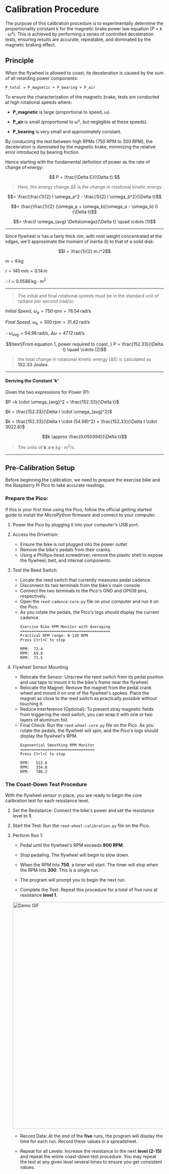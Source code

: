 # Calibration Procedure

The purpose of this calibration procedure is to experimentally determine the proportionality constant k for the magnetic brake power law equation (P = k · ω²). This is achieved by performing a series of controlled deceleration tests, ensuring results are accurate, repeatable, and dominated by the magnetic braking effect.

## Principle
When the flywheel is allowed to coast, its deceleration is caused by the sum of all retarding power components:
```
P_total = P_magnetic + P_bearing + P_air
```

To ensure the characterization of the magnetic brake, tests are conducted at high rotational speeds where:

* **P_magnetic** is large (proportional to speed, ω).

* **P_air** is small (proportional to ω², but negligible at these speeds).

* **P_bearing** is very small and approximately constant.

By conducting the test between high RPMs (750 RPM to 300 RPM), the deceleration is dominated by the magnetic brake, minimizing the relative error introduced by bearing friction.

Hence starting with the fundamental definition of power as the rate of change of energy:


$$ P = \frac{\Delta E}{\Delta t} $$

>Here, the energy change ΔE is the change in rotational kinetic energy.

$$= \frac{\frac{1}{2} I \omega_a^2 - \frac{1}{2} I \omega_b^2}{\Delta t}$$

$$= \frac{\frac{1}{2}  (\omega_a + \omega_b)(\omega_a - \omega_b) I}{\Delta t}$$

$$= \frac{I \omega_{avg} \Delta\omega}{\Delta t} \quad \cdots (1)$$
***
Since flywheel is has a fairly thick rim, with nost weight concentrated at the edges, we'll approximate the moment of inertia (I) to that of a solid disk:

$$I = \frac{1}{2} m r^2$$

$m = 6 \, \text{kg}$

$r = 140 \, \text{mm} = 0.14 \, \text{m}$

$\therefore I = 0.0588 \, \text{kg} \cdot \text{m}^2$
***

>The initial and final rotational speeds must be in the standard unit of radians per second (rad/s):

*Initial Speed,* $\omega_a = 750 \, \text{rpm} = 78.54 \, \text{rad/s}$

*Final Speed,* $\omega_b = 300 \, \text{rpm} = 31.42 \, \text{rad/s}$

$\therefore \omega_{avg} = 54.98 \, \text{rad/s}$, $\Delta\omega = 47.12 \, \text{rad/s}$



$$\text{From equation 1, power required to coast, } P = \frac{152.33}{\Delta t} \quad \cdots (2)$$
> the total change in rotational kinetic energy (ΔE) is calculated as **152.33 Joules**.
***

#### Deriving the Constant 'k'

Given the two expressions for Power (P):

$P =k \cdot \omega_{avg}^2 = \frac{152.33}{\Delta t}$


$k = \frac{152.33}{\Delta t \cdot \omega_{avg}^2}$

$k = \frac{152.33}{\Delta t \cdot (54.98)^2} = \frac{152.33}{\Delta t \cdot 3022.8}$

$$k \approx \frac{0.050394}{\Delta t}$$

> The units of **k** are $kg \cdot m^2/s$.

***


## Pre-Calibration Setup
Before beginning the calibration, we need to prepare the exercise bike and the Raspberry Pi Pico to take accurate readings.

### Prepare the Pico:

If this is your first time using the Pico, follow the official getting started guide to install the MicroPython firmware and connect to your computer.

1. Power the Pico by plugging it into your computer's USB port.

2.  Access the Drivetrain:

    - Ensure the bike is not plugged into the power outlet
    - Remove the bike's pedals from their cranks.
    - Using a Phillips-head screwdriver, remove the plastic shell to expose the flywheel, belt, and internal components.

3. Test the Reed Switch:

    - Locate the reed switch that currently measures pedal cadence.
    - Disconnect its two terminals from the bike's main console.
    - Connect the two terminals to the Pico's GND and GPIO9 pins, respectively.
    - Open the `reed-cadence-core.py` file on your computer and run it on the Pico.
    - As you rotate the pedals, the Pico's logs should display the current cadence.
        ```
        Exercise Bike RPM Monitor with Averaging
        ========================================
        Practical RPM range: 0-120 RPM
        Press Ctrl+C to stop

        RPM:  72.4
        RPM:  69.8
        RPM:  71.5
        ```
4. Flywheel Sensor Mounting

   - Relocate the Sensor: Unscrew the reed switch from its pedal position and use tape to mount it to the bike's frame near the flywheel.
   - Relocate the Magnet: Remove the magnet from the pedal crank wheel and mount it on one of the flywheel's spokes. Place the magnet as close to the reed switch as practically possible without touching it.
   - Reduce Interference (Optional): To prevent stray magnetic fields from triggering the reed switch, you can wrap it with one or two layers of aluminum foil.
   - Final Check: Run the `reed-wheel-core.py` file on the Pico. As you rotate the pedals, the flywheel will spin, and the Pico's logs should display the flywheel's RPM.
        ```
        Exponential Smoothing RPM Monitor
        =================================
        Press Ctrl+C to stop

        RPM:   522.6
        RPM:   334.8
        RPM:   746.2
        ```

### The Coast-Down Test Procedure
With the flywheel sensor in place, you are ready to begin the core calibration test for each resistance level.

1. Set the Resistance: Connect the bike's power and set the resistance level to **1**.

2. Start the Test: Run the `reed-wheel-calibration.py` file on the Pico.

3. Perform Run 1:

   - Pedal until the flywheel's RPM exceeds **800 RPM**.

   - Stop pedaling. The flywheel will begin to slow down.

   - When the RPM hits **750**, a timer will start. The timer will stop when the RPM hits **300**. This is a single run.

   - The program will prompt you to begin the next run.

   - Complete the Test: Repeat this procedure for a total of five runs at resistance **level 1**.
   <img src="demo.gif" alt="Demo GIF" width="726" height="718">

   - Record Data: At the end of the **five** runs, the program will display the time for each run. Record these values in a spreadsheet.

   - Repeat for all Levels: Increase the resistance to the next **level (2-15)** and repeat the entire coast-down test procedure. You may repeat the test at any given level several times to ensure you get consistent values.


